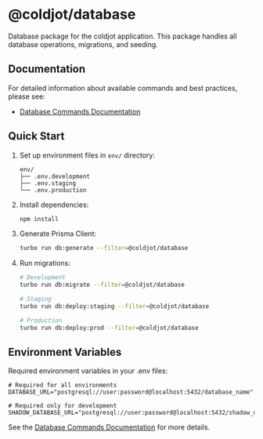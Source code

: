 # @coldjot/database

Database package for the coldjot application. This package handles all database operations, migrations, and seeding.

## Documentation

For detailed information about available commands and best practices, please see:

- [Database Commands Documentation](../../docs/database.md)

## Quick Start

1. Set up environment files in `env/` directory:

   ```
   env/
   ├── .env.development
   ├── .env.staging
   └── .env.production
   ```

2. Install dependencies:

   ```bash
   npm install
   ```

3. Generate Prisma Client:

   ```bash
   turbo run db:generate --filter=@coldjot/database
   ```

4. Run migrations:

   ```bash
   # Development
   turbo run db:migrate --filter=@coldjot/database

   # Staging
   turbo run db:deploy:staging --filter=@coldjot/database

   # Production
   turbo run db:deploy:prod --filter=@coldjot/database
   ```

## Environment Variables

Required environment variables in your .env files:

```env
# Required for all environments
DATABASE_URL="postgresql://user:password@localhost:5432/database_name"

# Required only for development
SHADOW_DATABASE_URL="postgresql://user:password@localhost:5432/shadow_database_name"
```

See the [Database Commands Documentation](../../docs/database.md) for more details.
